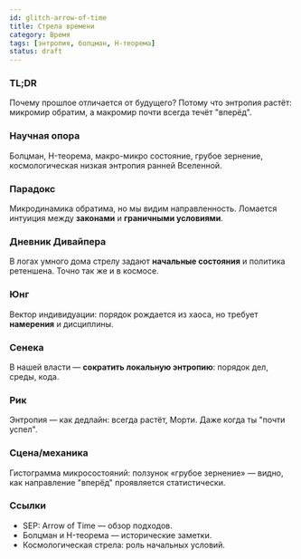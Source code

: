 ```yaml
---
id: glitch-arrow-of-time
title: Стрела времени
category: Время
tags: [энтропия, болцман, H-теорема]
status: draft
---
```


### TL;DR
Почему прошлое отличается от будущего? Потому что энтропия растёт: микромир обратим, а макромир почти всегда течёт "вперёд".

### Научная опора
Болцман, H-теорема, макро-микро состояние, грубое зернение, космологическая низкая энтропия ранней Вселенной.

### Парадокс
Микродинамика обратима, но мы видим направленность. Ломается интуиция между **законами** и **граничными условиями**.

### Дневник Дивайпера
В логах умного дома стрелу задают **начальные состояния** и политика ретеншена. Точно так же и в космосе.

### Юнг
Вектор индивидуации: порядок рождается из хаоса, но требует **намерения** и дисциплины.

### Сенека
В нашей власти — **сократить локальную энтропию**: порядок дел, среды, кода.

### Рик
Энтропия — как дедлайн: всегда растёт, Морти. Даже когда ты "почти успел".

### Сцена/механика
Гистограмма микросостояний: ползунок «грубое зернение» — видно, как направление "вперёд" проявляется статистически.

### Ссылки
- SEP: Arrow of Time — обзор подходов.
- Болцман и H-теорема — исторические заметки.
- Космологическая стрела: роль начальных условий.
